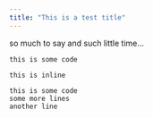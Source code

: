 ```yaml
---
title: "This is a test title"
---
```


so much to say and such little time...


```
this is some code
```

`this is inline`




```bash=
this is some code
some more lines
another line
```
